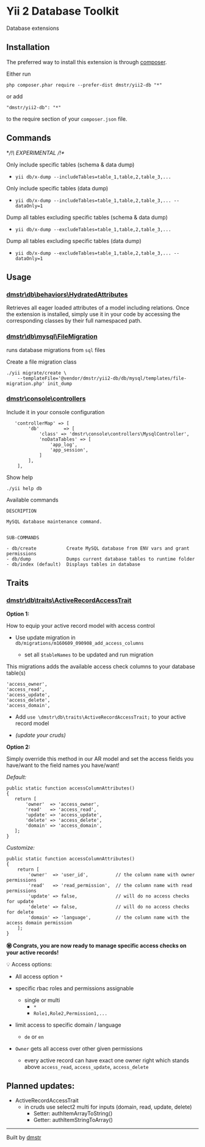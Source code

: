 Yii 2 Database Toolkit
======================

Database extensions

Installation
------------

The preferred way to install this extension is through [composer](http://getcomposer.org/download/).

Either run

```
php composer.phar require --prefer-dist dmstr/yii2-db "*"
```

or add

```
"dmstr/yii2-db": "*"
```

to the require section of your `composer.json` file.

Commands
--------

**/!\ EXPERIMENTAL /!\**


Only include specific tables (schema & data dump) 

* `yii db/x-dump --includeTables=table_1,table,2,table_3,...`


Only include specific tables (data dump)

* `yii db/x-dump --includeTables=table_1,table,2,table_3,... --dataOnly=1`


Dump all tables excluding specific tables (schema & data dump) 

* `yii db/x-dump --excludeTables=table_1,table,2,table_3,...`


Dump all tables excluding specific tables (data dump) 

* `yii db/x-dump --excludeTables=table_1,table,2,table_3,... --dataOnly=1`



Usage
-----

### [dmstr\db\behaviors\HydratedAttributes](https://github.com/dmstr/yii2-db/blob/master/db/behaviors/HydratedAttributes.php)

Retrieves all eager loaded attributes of a model including relations. Once the extension is installed, simply use it in your code by accessing the corresponding classes by their full namespaced path.

### [dmstr\db\mysql\FileMigration](https://github.com/dmstr/yii2-db/blob/master/db/mysql/FileMigration.php)

runs database migrations from `sql` files

Create a file migration class

```
./yii migrate/create \
    --templateFile='@vendor/dmstr/yii2-db/db/mysql/templates/file-migration.php' init_dump
```

### [dmstr\console\controllers](https://github.com/dmstr/yii2-db/blob/master/console/controllers)

Include it in your console configuration

```
   'controllerMap' => [
        'db'         => [
            'class' => 'dmstr\console\controllers\MysqlController',
            'noDataTables' => [
                'app_log',
                'app_session',
            ]
        ],
    ],
```

Show help

```
./yii help db
```

Available commands
  
```
DESCRIPTION

MySQL database maintenance command.


SUB-COMMANDS

- db/create           Create MySQL database from ENV vars and grant permissions
- db/dump             Dumps current database tables to runtime folder
- db/index (default)  Displays tables in database
```

Traits
---

### [dmstr\db\traits\ActiveRecordAccessTrait](https://github.com/dmstr/yii2-db/blob/master/db/traits/ActiveRecordAccessTrait.php)

**Option 1:**

How to equip your active record model with access control

- Use update migration in `db/migrations/m160609_090908_add_access_columns`

    - set all `$tableNames` to be updated and run migration

This migrations adds the available access check columns to your database table(s)

```
'access_owner',
'access_read',
'access_update',
'access_delete',
'access_domain',
```

- Add `use \dmstr\db\traits\ActiveRecordAccessTrait;` to your active record model

- *(update your cruds)*



**Option 2:**

Simply override this method in our AR model and set the access fields you have/want to the field names you have/want!

*Default:*
```
public static function accessColumnAttributes()
{
   return [
       'owner'  => 'access_owner',
       'read'   => 'access_read',
       'update' => 'access_update',
       'delete' => 'access_delete',
       'domain' => 'access_domain',
   ];
}
```

*Customize:*
```
public static function accessColumnAttributes()
{
    return [
        'owner'  => 'user_id',			// the column name with owner permissions
        'read'   => 'read_permission',	// the column name with read permissions
        'update' => false, 				// will do no access checks for update
        'delete' => false, 				// will do no access checks for delete
        'domain' => 'language',			// the column name with the access domain permission
    ];
}
```

**:secret: Congrats, you are now ready to manage specific access checks on your active records!**

:bulb: Access options:

- All access option `*`
- specific rbac roles and permissions assignable
    - single or multi
        - `*`
        - `Role1,Role2,Permission1,...`
        
- limit access to specific domain / language
    - `de` or `en`
        
- `Owner` gets all access over other given permissions
    - every active record can have exact one owner right which stands above `access_read`, `access_update`, `access_delete`

Planned updates:
---

- ActiveRecordAccessTrait
    -  in cruds use select2 multi for inputs (domain, read, update, delete)
        - Setter: authItemArrayToString()
        - Getter: authItemStringToArray()
        

---

Built by [dmstr](http://diemeisterei.de)
